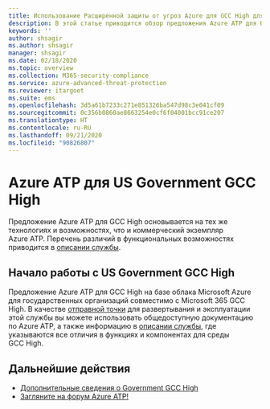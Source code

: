 ```yaml
---
title: Использование Расширенной защиты от угроз Azure для GCC High для государственных организаций США
description: В этой статье приводится обзор предложения Azure ATP для US Government GCC High.
keywords: ''
author: shsagir
ms.author: shsagir
manager: shsagir
ms.date: 02/18/2020
ms.topic: overview
ms.collection: M365-security-compliance
ms.service: azure-advanced-threat-protection
ms.reviewer: itargoet
ms.suite: ems
ms.openlocfilehash: 3d5a61b7233c271e851326ba547d98c3e041cf09
ms.sourcegitcommit: 0c356b0860ae8663254e0cf6f04001bcc91ce207
ms.translationtype: HT
ms.contentlocale: ru-RU
ms.lasthandoff: 09/21/2020
ms.locfileid: "90826807"
---
```

# <a name="azure-atp-for-us-government-gcc-high"></a>Azure ATP для US Government GCC High

Предложение Azure ATP для GCC High основывается на тех же технологиях и возможностях, что и коммерческий экземпляр Azure ATP. Перечень различий в функциональных возможностях приводится в [описании службы](/enterprise-mobility-security/solutions/ems-azure-atp-govt-service-description).

## <a name="get-started-with-us-government-gcc-high"></a>Начало работы с US Government GCC High

Предложение Azure ATP для GCC High на базе облака Microsoft Azure для государственных организаций совместимо с Microsoft 365 GCC High. В качестве [отправной точки](install-step1.md) для развертывания и эксплуатации этой службы вы можете использовать общедоступную документацию по Azure ATP, а также информацию в [описании службы](/enterprise-mobility-security/solutions/ems-azure-atp-govt-service-description), где указываются все отличия в функциях и компонентах для среды GCC High.  

## <a name="next-steps"></a>Дальнейшие действия

- [Дополнительные сведения о Government GCC High](/enterprise-mobility-security/solutions/ems-azure-atp-govt-service-description)
- [Загляните на форум Azure ATP!](https://aka.ms/azureatpcommunity)

